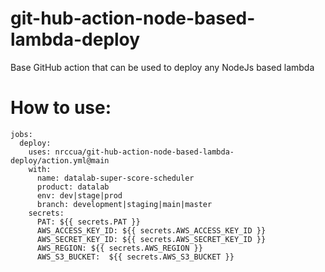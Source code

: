 # git-hub-action-node-based-lambda-deploy

Base GitHub action that can be used to deploy any NodeJs based lambda

# How to use:

```
jobs:
  deploy:
    uses: nrccua/git-hub-action-node-based-lambda-deploy/action.yml@main
    with:
      name: datalab-super-score-scheduler
      product: datalab
      env: dev|stage|prod
      branch: development|staging|main|master
    secrets:
      PAT: ${{ secrets.PAT }}
      AWS_ACCESS_KEY_ID: ${{ secrets.AWS_ACCESS_KEY_ID }}
      AWS_SECRET_KEY_ID: ${{ secrets.AWS_SECRET_KEY_ID }}
      AWS_REGION: ${{ secrets.AWS_REGION }}
      AWS_S3_BUCKET:  ${{ secrets.AWS_S3_BUCKET }}
```
